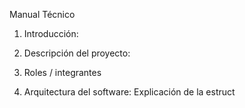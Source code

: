 Manual Técnico

1. Introducción:

2. Descripción del proyecto:

3. Roles / integrantes

4. Arquitectura del software: Explicación de la estruct
